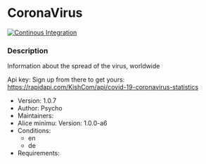 # CoronaVirus

[![Continous Integration](https://gitlab.com/project-alice-assistant/skills/skill_CoronaVirus/badges/master/pipeline.svg)](https://gitlab.com/project-alice-assistant/skills/skill_GarageDoorControl/pipelines/latest)

### Description
Information about the spread of the virus, worldwide

Api key: Sign up from there to get yours: https://rapidapi.com/KishCom/api/covid-19-coronavirus-statistics

- Version: 1.0.7
- Author: Psycho
- Maintainers:
- Alice minimu: Version: 1.0.0-a6
- Conditions:
  - en
  - de
- Requirements:


